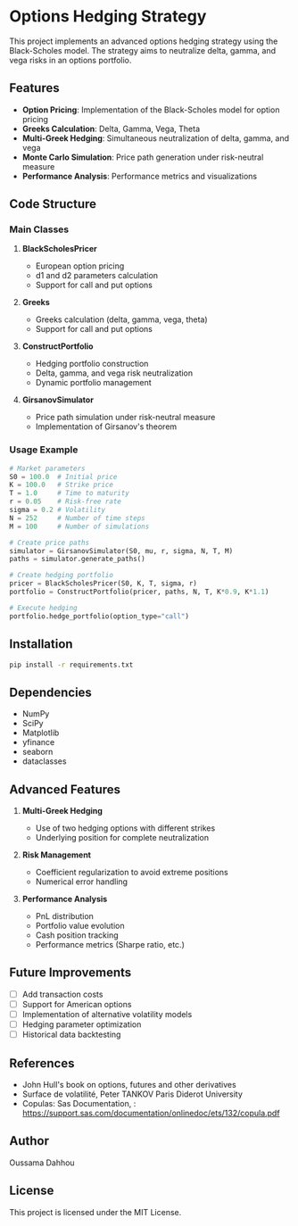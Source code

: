 # Options Hedging Strategy

This project implements an advanced options hedging strategy using the Black-Scholes model. The strategy aims to neutralize delta, gamma, and vega risks in an options portfolio.

## Features

- **Option Pricing**: Implementation of the Black-Scholes model for option pricing
- **Greeks Calculation**: Delta, Gamma, Vega, Theta
- **Multi-Greek Hedging**: Simultaneous neutralization of delta, gamma, and vega
- **Monte Carlo Simulation**: Price path generation under risk-neutral measure
- **Performance Analysis**: Performance metrics and visualizations

## Code Structure

### Main Classes

1. **BlackScholesPricer**
   - European option pricing
   - d1 and d2 parameters calculation
   - Support for call and put options

2. **Greeks**
   - Greeks calculation (delta, gamma, vega, theta)
   - Support for call and put options

3. **ConstructPortfolio**
   - Hedging portfolio construction
   - Delta, gamma, and vega risk neutralization
   - Dynamic portfolio management

4. **GirsanovSimulator**
   - Price path simulation under risk-neutral measure
   - Implementation of Girsanov's theorem

### Usage Example

```python
# Market parameters
S0 = 100.0  # Initial price
K = 100.0   # Strike price
T = 1.0     # Time to maturity
r = 0.05    # Risk-free rate
sigma = 0.2 # Volatility
N = 252     # Number of time steps
M = 100     # Number of simulations

# Create price paths
simulator = GirsanovSimulator(S0, mu, r, sigma, N, T, M)
paths = simulator.generate_paths()

# Create hedging portfolio
pricer = BlackScholesPricer(S0, K, T, sigma, r)
portfolio = ConstructPortfolio(pricer, paths, N, T, K*0.9, K*1.1)

# Execute hedging
portfolio.hedge_portfolio(option_type="call")
```

## Installation

```bash
pip install -r requirements.txt
```

## Dependencies

- NumPy
- SciPy
- Matplotlib
- yfinance
- seaborn
- dataclasses

## Advanced Features

1. **Multi-Greek Hedging**
   - Use of two hedging options with different strikes
   - Underlying position for complete neutralization

2. **Risk Management**
   - Coefficient regularization to avoid extreme positions
   - Numerical error handling

3. **Performance Analysis**
   - PnL distribution
   - Portfolio value evolution
   - Cash position tracking
   - Performance metrics (Sharpe ratio, etc.)

## Future Improvements

- [ ] Add transaction costs
- [ ] Support for American options
- [ ] Implementation of alternative volatility models
- [ ] Hedging parameter optimization
- [ ] Historical data backtesting

## References

- John Hull's book on options, futures and other derivatives
- Surface de volatilité, Peter TANKOV Paris Diderot University
- Copulas: Sas Documentation, : https://support.sas.com/documentation/onlinedoc/ets/132/copula.pdf

## Author

Oussama Dahhou

## License

This project is licensed under the MIT License.
